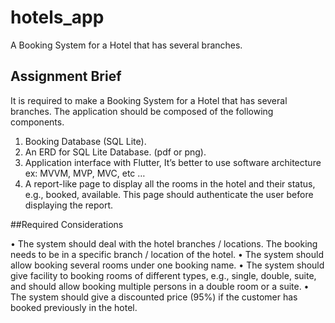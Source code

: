 # hotels_app

A Booking System for a Hotel that has several branches.

## Assignment Brief

It is required to make a Booking System for a Hotel that has several branches. The
application should be composed of the following components.
1. Booking Database (SQL Lite).
2. An ERD for SQL Lite Database. (pdf or png).
3. Application interface with Flutter, It’s better to use software architecture ex: MVVM,
   MVP, MVC, etc …
4. A report-like page to display all the rooms in the hotel and their status, e.g., booked,
   available. This page should authenticate the user before displaying the report.
   
##Required Considerations

• The system should deal with the hotel branches / locations. The booking needs to be
in a specific branch / location of the hotel.
• The system should allow booking several rooms under one booking name.
• The system should give facility to booking rooms of different types, e.g., single,
double, suite, and should allow booking multiple persons in a double room or a suite.
• The system should give a discounted price (95%) if the customer has booked
previously in the hotel.